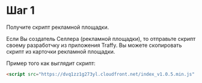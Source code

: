 # Шаг 1

Получите скрипт рекламной площадки.

Если Вы создатель Селлера (рекламной площадки), то отправьте скрипт своему разработчку из приложения Traffy.
Вы можете скопировать скрипт из карточки рекламной площадки.

Пример того как выглядит скрипт:
```html
<script src="https://dvq1zz1g273yl.cloudfront.net/index_v1.0.5.min.js" traffy-key="Your Traffy Key" />
```